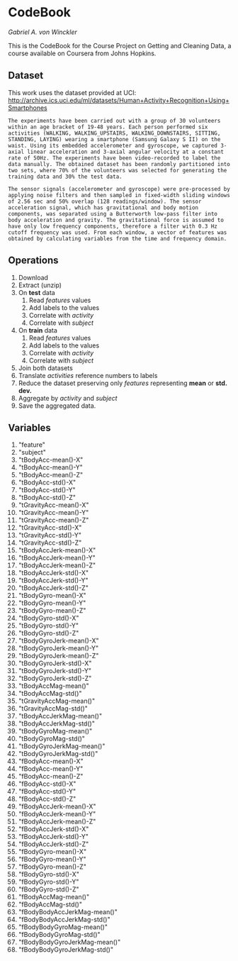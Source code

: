 # CodeBook
_Gabriel A. von Winckler_

This is the CodeBook for the Course Project on Getting and Cleaning Data, a course available on Coursera from Johns Hopkins.

## Dataset

This work uses the dataset provided at UCI:
  http://archive.ics.uci.edu/ml/datasets/Human+Activity+Recognition+Using+Smartphones

```
The experiments have been carried out with a group of 30 volunteers within an age bracket of 19-48 years. Each person performed six activities (WALKING, WALKING_UPSTAIRS, WALKING_DOWNSTAIRS, SITTING, STANDING, LAYING) wearing a smartphone (Samsung Galaxy S II) on the waist. Using its embedded accelerometer and gyroscope, we captured 3-axial linear acceleration and 3-axial angular velocity at a constant rate of 50Hz. The experiments have been video-recorded to label the data manually. The obtained dataset has been randomly partitioned into two sets, where 70% of the volunteers was selected for generating the training data and 30% the test data. 
```

```
The sensor signals (accelerometer and gyroscope) were pre-processed by applying noise filters and then sampled in fixed-width sliding windows of 2.56 sec and 50% overlap (128 readings/window). The sensor acceleration signal, which has gravitational and body motion components, was separated using a Butterworth low-pass filter into body acceleration and gravity. The gravitational force is assumed to have only low frequency components, therefore a filter with 0.3 Hz cutoff frequency was used. From each window, a vector of features was obtained by calculating variables from the time and frequency domain.
```

## Operations

1.  Download
1.  Extract (unzip)
1.  On __test__ data
    1.  Read _features_ values
    1.  Add labels to the values
    1.  Correlate with _activity_
    1.  Correlate with _subject_
1.  On __train__ data
    1.  Read _features_ values
    1.  Add labels to the values
    1.  Correlate with _activity_
    1.  Correlate with _subject_
1.  Join both datasets
1.  Translate _activities_ reference numbers to labels
1.  Reduce the dataset preserving only _features_ representing __mean__ or __std. dev.__
1.  Aggregate by _activity_ and _subject_
1.  Save the aggregated data.

## Variables

1.  "feature"                    
1.  "subject"                    
1.  "tBodyAcc-mean()-X"          
1.  "tBodyAcc-mean()-Y"          
1.  "tBodyAcc-mean()-Z"          
1.  "tBodyAcc-std()-X"           
1.  "tBodyAcc-std()-Y"           
1.  "tBodyAcc-std()-Z"           
1. "tGravityAcc-mean()-X"       
1. "tGravityAcc-mean()-Y"       
1. "tGravityAcc-mean()-Z"       
1. "tGravityAcc-std()-X"        
1. "tGravityAcc-std()-Y"        
1. "tGravityAcc-std()-Z"        
1. "tBodyAccJerk-mean()-X"      
1. "tBodyAccJerk-mean()-Y"      
1. "tBodyAccJerk-mean()-Z"      
1. "tBodyAccJerk-std()-X"       
1. "tBodyAccJerk-std()-Y"       
1. "tBodyAccJerk-std()-Z"       
1. "tBodyGyro-mean()-X"         
1. "tBodyGyro-mean()-Y"         
1. "tBodyGyro-mean()-Z"         
1. "tBodyGyro-std()-X"          
1. "tBodyGyro-std()-Y"          
1. "tBodyGyro-std()-Z"          
1. "tBodyGyroJerk-mean()-X"     
1. "tBodyGyroJerk-mean()-Y"     
1. "tBodyGyroJerk-mean()-Z"     
1. "tBodyGyroJerk-std()-X"      
1. "tBodyGyroJerk-std()-Y"      
1. "tBodyGyroJerk-std()-Z"      
1. "tBodyAccMag-mean()"         
1. "tBodyAccMag-std()"          
1. "tGravityAccMag-mean()"      
1. "tGravityAccMag-std()"       
1. "tBodyAccJerkMag-mean()"     
1. "tBodyAccJerkMag-std()"      
1. "tBodyGyroMag-mean()"        
1. "tBodyGyroMag-std()"         
1. "tBodyGyroJerkMag-mean()"    
1. "tBodyGyroJerkMag-std()"     
1. "fBodyAcc-mean()-X"          
1. "fBodyAcc-mean()-Y"          
1. "fBodyAcc-mean()-Z"          
1. "fBodyAcc-std()-X"           
1. "fBodyAcc-std()-Y"           
1. "fBodyAcc-std()-Z"           
1. "fBodyAccJerk-mean()-X"      
1. "fBodyAccJerk-mean()-Y"      
1. "fBodyAccJerk-mean()-Z"      
1. "fBodyAccJerk-std()-X"       
1. "fBodyAccJerk-std()-Y"       
1. "fBodyAccJerk-std()-Z"       
1. "fBodyGyro-mean()-X"         
1. "fBodyGyro-mean()-Y"         
1. "fBodyGyro-mean()-Z"         
1. "fBodyGyro-std()-X"          
1. "fBodyGyro-std()-Y"          
1. "fBodyGyro-std()-Z"          
1. "fBodyAccMag-mean()"         
1. "fBodyAccMag-std()"          
1. "fBodyBodyAccJerkMag-mean()" 
1. "fBodyBodyAccJerkMag-std()"  
1. "fBodyBodyGyroMag-mean()"    
1. "fBodyBodyGyroMag-std()"     
1. "fBodyBodyGyroJerkMag-mean()"
1. "fBodyBodyGyroJerkMag-std()" 